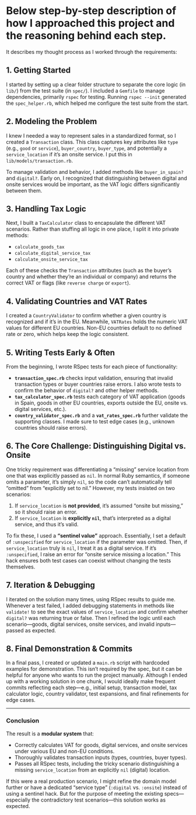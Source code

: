 # Below step-by-step description of how I approached this project and the reasoning behind each step.

It describes my thought process as I worked through the requirements:

## 1. Getting Started

I started by setting up a clear folder structure to separate the core logic (in `lib/`) from the test suite (in `spec/`). I included a `Gemfile` to manage dependencies, primarily `rspec` for testing. Running `rspec --init` generated the `spec_helper.rb`, which helped me configure the test suite from the start.

## 2. Modeling the Problem

I knew I needed a way to represent sales in a standardized format, so I created a `Transaction` class. This class captures key attributes like `type` (e.g., `good` or `service`), `buyer_country`, `buyer_type`, and potentially a `service_location` if it’s an onsite service. I put this in `lib/models/transaction.rb`.

To manage validation and behavior, I added methods like `buyer_in_spain?` and `digital?`. Early on, I recognized that distinguishing between digital and onsite services would be important, as the VAT logic differs significantly between them.

## 3. Handling Tax Logic

Next, I built a `TaxCalculator` class to encapsulate the different VAT scenarios. Rather than stuffing all logic in one place, I split it into private methods:

- `calculate_goods_tax`
- `calculate_digital_service_tax`
- `calculate_onsite_service_tax`

Each of these checks the `Transaction` attributes (such as the buyer’s country and whether they’re an individual or company) and returns the correct VAT or flags (like `reverse charge` or `export`).

## 4. Validating Countries and VAT Rates

I created a `CountryValidator` to confirm whether a given country is recognized and if it’s in the EU. Meanwhile, `VATRates` holds the numeric VAT values for different EU countries. Non-EU countries default to no defined rate or zero, which helps keep the logic consistent.

## 5. Writing Tests Early & Often

From the beginning, I wrote RSpec tests for each piece of functionality:

- **`transaction_spec.rb`** checks input validation, ensuring that invalid transaction types or buyer countries raise errors. I also wrote tests to confirm the behavior of `digital?` and other helper methods.
- **`tax_calculator_spec.rb`** tests each category of VAT application (goods in Spain, goods in other EU countries, exports outside the EU, onsite vs. digital services, etc.).
- **`country_validator_spec.rb`** and a **`vat_rates_spec.rb`** further validate the supporting classes. I made sure to test edge cases (e.g., unknown countries should raise errors).

## 6. The Core Challenge: Distinguishing Digital vs. Onsite

One tricky requirement was differentiating a “missing” service location from one that was explicitly passed as `nil`. In normal Ruby semantics, if someone omits a parameter, it’s simply `nil`, so the code can’t automatically tell “omitted” from “explicitly set to nil.” However, my tests insisted on two scenarios:

1. If `service_location` is **not provided**, it’s assumed “onsite but missing,” so it should raise an error.
2. If `service_location` is **explicitly `nil`**, that’s interpreted as a digital service, and thus it’s valid.

To fix these, I used a **“sentinel value”** approach. Essentially, I set a default of `:unspecified` for `service_location` if the parameter was omitted. Then, if `service_location` truly is `nil`, I treat it as a digital service. If it’s `:unspecified`, I raise an error for “onsite service missing a location.” This hack ensures both test cases can coexist without changing the tests themselves.

## 7. Iteration & Debugging

I iterated on the solution many times, using RSpec results to guide me. Whenever a test failed, I added debugging statements in methods like `validate!` to see the exact values of `service_location` and confirm whether `digital?` was returning true or false. Then I refined the logic until each scenario—goods, digital services, onsite services, and invalid inputs—passed as expected.

## 8. Final Demonstration & Commits

In a final pass, I created or updated a `main.rb` script with hardcoded examples for demonstration. This isn’t required by the spec, but it can be helpful for anyone who wants to run the project manually. Although I ended up with a working solution in one chunk, I would ideally make frequent commits reflecting each step—e.g., initial setup, transaction model, tax calculator logic, country validator, test expansions, and final refinements for edge cases.

---

### Conclusion

The result is a **modular system** that:

- Correctly calculates VAT for goods, digital services, and onsite services under various EU and non-EU conditions.
- Thoroughly validates transaction inputs (types, countries, buyer types).
- Passes all RSpec tests, including the tricky scenario distinguishing a missing `service_location` from an explicitly `nil` (digital) location.

If this were a real production scenario, I might refine the domain model further or have a dedicated “service type” (`:digital` vs. `:onsite`) instead of using a sentinel hack. But for the purpose of meeting the existing specs—especially the contradictory test scenarios—this solution works as expected.
